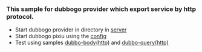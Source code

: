 ### This sample for dubbogo provider which export service by http protocol.
- Start dubbogo provider in directory in [server](server)
- Start dubbogo pixiu using the [config](pixiu/api_config.yaml)
- Test using samples [dubbo-body(http)](../../../docs/sample/dubbo-body%28http%29.md) and [dubbo-query(http)](../../../docs/sample/dubbo-query%28http%29.md)